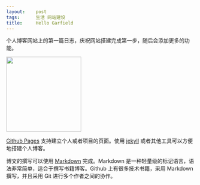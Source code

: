 ```yaml
---
layout:    post
tags:      生活 网站建设
title:     Hello Garfield
---
```


个人博客网站上的第一篇日志，庆祝网站搭建完成第一步，随后会添加更多的功能。

<img src="http://7xkk07.com1.z0.glb.clouddn.com/Garfield.jpg" width="200" height="200">

[Github Pages][] 支持建立个人或者项目的页面。使用 [jekyll][] 或者其他工具可以方便地搭建个人博客。

博文的撰写可以使用 [Markdown][] 完成。Markdown 是一种轻量级的标记语言，语法非常简单，适合于撰写书籍博客。Github 上有很多技术书籍，采用 Markdown 撰写，并且采用 Git 进行多个作者之间的协作。



[Github Pages]: https://pages.github.com/
[jekyll]: http://jekyllrb.com/
[Markdown]: http://zh.wikipedia.org/wiki/Markdown